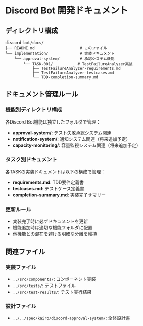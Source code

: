# Discord Bot 開発ドキュメント

## ディレクトリ構成

```
discord-bot/docs/
├── README.md                    # このファイル
└── implementation/              # 実装ドキュメント
    └── approval-system/         # 承認システム機能
        └── TASK-001/           # TestFailureAnalyzer実装
            ├── TestFailureAnalyzer-requirements.md
            ├── TestFailureAnalyzer-testcases.md
            └── TDD-completion-summary.md
```

## ドキュメント管理ルール

### 機能別ディレクトリ構成
各Discord Bot機能は独立したフォルダで管理：

- **approval-system/**: テスト失敗承認システム関連
- **notification-system/**: 通知システム関連（将来追加予定）
- **capacity-monitoring/**: 容量監視システム関連（将来追加予定）

### タスク別ドキュメント
各TASKの実装ドキュメントは以下の構成で管理：

- **requirements.md**: TDD要件定義書
- **testcases.md**: テストケース定義書  
- **completion-summary.md**: 実装完了サマリー

### 更新ルール
- 実装完了時に必ずドキュメントを更新
- 機能追加時は適切な機能フォルダに配置
- 他機能との混在を避ける明確な分離を維持

## 関連ファイル

### 実装ファイル
- `../src/components/`: コンポーネント実装
- `../src/tests/`: テストファイル
- `../src/test-results/`: テスト実行結果

### 設計ファイル  
- `../../spec/kairo/discord-approval-system/`: 全体設計書